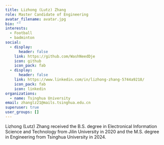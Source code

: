 ```yaml
---
title: Lizhong (Lutz) Zhang
role: Master Candidate of Engineering
avatar_filename: avatar.jpg
bio: ""
interests:
  - Football
  - badminton
social:
  - display:
      header: false
    link: https://github.com/WashNeedDje
    icon: github
    icon_pack: fab
  - display:
      header: false
    link: https://www.linkedin.com/in/lizhong-zhang-5744a9218/
    icon_pack: fab
    icon: linkedin
organizations:
  - name: Tsinghua University
email: zhanglz21@mails.tsinghua.edu.cn
superuser: true
user_groups: []
---
```

Lizhong (Lutz) Zhang received the B.S. degree in Electronical Information Science and Technology from Jilin University in 2020 and the M.S. degree in Engineering from Tsinghua University in 2024.